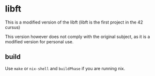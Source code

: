 # libft

This is a modified version of the libft (libft is the first
project in the 42 cursus)

This version however does not comply with the original subject,
as it is a modified version for personal use.

## build

Use `make` or `nix-shell` and `buildPhase` if you are running nix.
